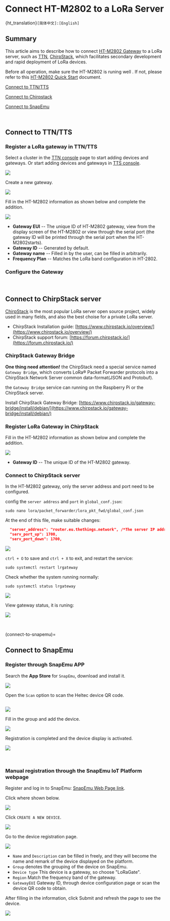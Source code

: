 # Connect HT-M2802 to a LoRa Server
{ht_translation}`[简体中文]:[English]`

## Summary

This article aims to describe how to connect [HT-M2802 Gateway](https://heltec.org/project/ht-m2802/) to a LoRa server, such as [TTN](https://www.thethingsnetwork.org/), [ChirpStack](https://www.chirpstack.io/), which facilitates secondary development and rapid deployment of LoRa devices.

Before all operation, make sure the HT-M2802 is runing well . If not, please refer to this [HT-M2802 Quick Start](https://docs.heltec.org/en/gateway/ht-m2802/quick_start.html) document.

[Connect to TTN/TTS](connect-to-ttn)

[Connect to Chirpstack](connect-to-chirpstack)

[Connect to SnapEmu](connect-to-snapemu)

&nbsp;

## Connect to TTN/TTS

### Register a LoRa gateway in TTN/TTS

Select a cluster in the [TTN console](https://console.thethingsnetwork.org/) page to start adding devices and gateways. Or start adding devices and gateways in [TTS console](https://lora.heltec.org/console).

![](img/connect_to_server/01.png)

Create a new gateway.

![](img/connect_to_server/02.png)

Fill in the HT-M2802 information as shown below and complete the addition.

![](img/connect_to_server/01.png)

- **Gateway EUI** -- The unique ID of HT-M2802 gateway, view from the display screen of the HT-M2802 or view through the serial port (the gateway ID will be printed through the serial port when the HT-M2802starts).
- **Gateway ID** -- Generated by default.
- **Gateway name** -- Filled in by the user, can be filled in arbitrarily.
- **Frequency Plan** -- Matches the LoRa band configuration in HT-2802.



### Configure the Gateway

&nbsp;

## Connect to ChirpStack server

[ChirpStack](https://www.chirpstack.io/) is the most popular LoRa server open source project, widely used in many fields, and also the best choise for a private LoRa server.

- ChirpStack Installation guide: [https://www.chirpstack.io/overview/](https://www.chirpstack.io/overview/)
- ChirpStack support forum: [https://forum.chirpstack.io/](https://forum.chirpstack.io/)

### ChirpStack Gateway Bridge

**One thing need attention!** the ChirpStack need a special service named `Gateway Bridge`, which converts LoRa® Packet Forwarder protocols into a ChirpStack Network Server common data-format(JSON and Protobuf).

the `Gateway Bridge` service can running on the Raspberry Pi or the ChirpStack server.

Install ChirpStack Gateway Bridge: [https://www.chirpstack.io/gateway-bridge/install/debian/](https://www.chirpstack.io/gateway-bridge/install/debian/)

### Register LoRa Gateway in ChirpStack

Fill in the HT-M2802 information as shown below and complete the addition.

![](img/connect_to_server/07.png)

- **Gateway ID** -- The unique ID of the HT-M2802 gateway.

### Connect to ChirpStack server

In the HT-M2802 gateway, only the server address and port need to be configured.

config the `server address` and `port` in `global_conf.json`:

```shell
sudo nano lora/packet_forwarder/lora_pkt_fwd/global_conf.json
```

At the end of this file, make suitable changes:

```json
  "server_address": "router.eu.thethings.network", /*The server IP address or domain*/
  "serv_port_up": 1700,
  "serv_port_down": 1700,
```

![](img/connect_to_server/01.png)

`ctrl + O` to save and `ctrl + X` to exit, and restart the service:

```shell
sudo systemctl restart lrgateway
```

Check whether the system running normally:

```shell
sudo systemctl status lrgateway
```

![](img/connect_to_server/02.png)

View gateway status, it is runing:

![](img/connect_to_server/08.png)

&nbsp;

(connect-to-snapemu)=
## Connect to SnapEmu

### Register through SnapEmu APP
Search the **App Store** for `SnapEmu`, download and install it.

![](img/connect_to_server/installapp.jpg)


Open the `Scan` option to scan the Heltec device QR code.

``` {Tip} If the device does not have a QR code, click 'Input' for manual registration. For product information you can refer to the corresponding 'Quick Start'.

```

![](img/connect_to_server/scanapp.jpg)


Fill in the group and add the device.

![](img/connect_to_server/addapp.jpg)



Registration is completed and the device display is activated.

![](img/connect_to_server/appcheck.jpg)

&nbsp;

### Manual registration through the SnapEmu IoT Platform webpage
Register and log in to SnapEmu: [SnapEmu Web Page link](platform.snapemu.com).

Click where shown below.

![](img/connect_to_server/platformlog.png)



Click `CREATE A NEW DEVICE`.

![](img/connect_to_server/platformcreate.png)



Go to the device registration page.

![](img/connect_to_server/platformregister.png)

   - `Name` and `Description` can be filled in freely, and they will become the name and remark of the device displayed on the platform. 
   - `Group` denotes the grouping of the device on SnapEmu.
   - `Device type` This device is a gateway, so choose "LoRaGate".
   - `Region` Match the frequency band of the gateway.
   - `GatewayEUI` Gateway ID, through device configuration page or scan the device QR code to obtain.



After filling in the information, click Submit and refresh the page to see the device.

![](img/connect_to_server/platformcreategate.png) 

``` {Tips} If the device shows "unactiveted", it means that the device was not successfully connected. Don't worry, it usually takes some time for the server to respond, please wait a minute and refresh the web page again.
```